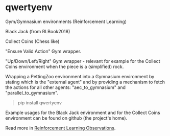 # qwertyenv
Gym/Gymnasium environments (Reinforcement Learning)

Black Jack (from RLBook2018)

Collect Coins (Chess like)

"Ensure Valid Action" Gym wrapper.

"Up/Down/Left/Right" Gym wrapper - relevant for example for the Collect Coins environment when the piece is a (simplified) rock.

Wrapping a PettingZoo environment into a Gymnasium environment by stating which is the "external agent" and by providing a mechanism to fetch the actions for all other agents: "aec_to_gymnasium" and "parallel_to_gymnasium".

> pip install qwertyenv

Example usages for the Black Jack environment and for the Collect Coins environment can be found on github (the project's home).

Read more in [Reinforcement Learning Observations](https://zbenmo.github.io/RLO).